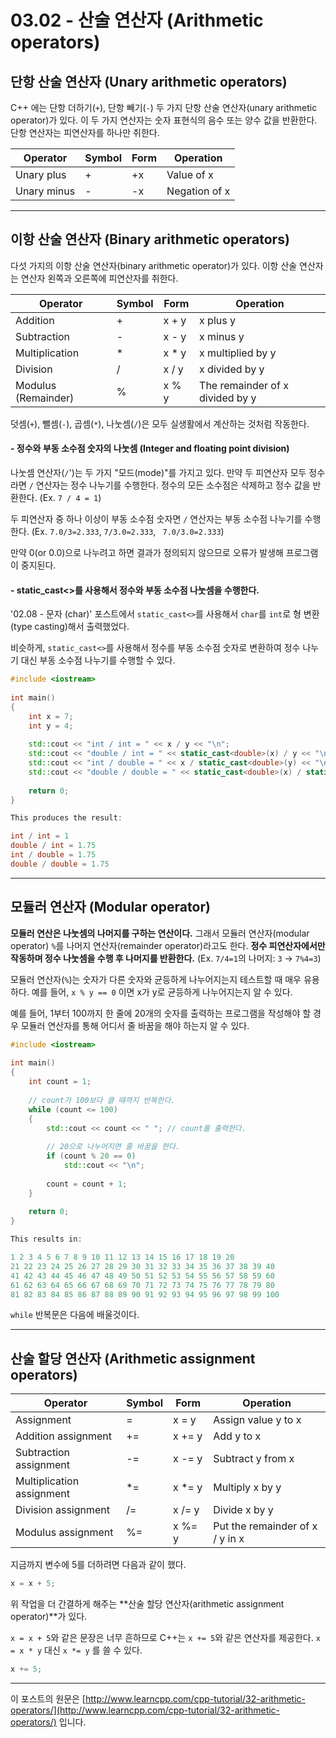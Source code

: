 # 03.02 - 산술 연산자 (Arithmetic operators)

## 단항 산술 연산자 (Unary arithmetic operators)

C++ 에는 단항 더하기(`+`), 단항 빼기(`-`) 두 가지 단항 산술 연산자(unary arithmetic operator)가 있다. 이 두 가지 연산자는 숫자 표현식의 음수 또는 양수 값을 반환한다. 단항 연산자는 피연산자를 하나만 취한다.

| Operator    | Symbol | Form | Operation     |
| ----------- | ------ | ---- | ------------- |
| Unary plus  | +      | +x   | Value of x    |
| Unary minus | -      | -x   | Negation of x |

---

## 이항 산술 연산자 (Binary arithmetic operators)

다섯 가지의 이항 산술 연산자(binary arithmetic operator)가 있다. 이항 산술 연산자는 연산자 왼쪽과 오른쪽에 피연산자를 취한다.

| Operator            | Symbol | Form  | Operation                       |
| ------------------- | ------ | ----- | ------------------------------- |
| Addition            | +      | x + y | x plus y                        |
| Subtraction         | -      | x - y | x minus y                       |
| Multiplication      | *      | x * y | x multiplied by y               |
| Division            | /      | x / y | x divided by y                  |
| Modulus (Remainder) | %      | x % y | The remainder of x divided by y |

덧셈(`+`), 뺄셈(`-`), 곱셈(`*`), 나눗셈(`/`)은 모두 실생활에서 계산하는 것처럼 작동한다.

#### - 정수와 부동 소수점 숫자의 나눗셈 (Integer and floating point division)

나눗셈 연산자(`/`')는 두 가지 "모드(mode)"를 가지고 있다. 만약 두 피연산자 모두 정수라면 `/` 연산자는 정수 나누기를 수행한다. 정수의 모든 소수점은 삭제하고 정수 값을 반환한다. (Ex. `7 / 4 = 1`)

두 피연산자 중 하나 이상이 부동 소수점 숫자면 `/` 연산자는 부동 소수점 나누기를 수행한다. (Ex. `7.0/3=2.333`, `7/3.0=2.333`, ` 7.0/3.0=2.333`)

만약 0(or 0.0)으로 나누려고 하면 결과가 정의되지 않으므로 오류가 발생해 프로그램이 중지된다.

#### - static_cast<>를 사용해서 정수와 부동 소수점 나눗셈을 수행한다.

'02.08 - 문자 (char)' 포스트에서 `static_cast<>`를 사용해서 `char`를 `int`로 형 변환(type casting)해서 출력했었다.

비슷하게, `static_cast<>`를 사용해서 정수를 부동 소수점 숫자로 변환하여 정수 나누기 대신 부동 소수점 나누기를 수행할 수 있다.

```cpp
#include <iostream>
 
int main()
{
    int x = 7;
    int y = 4;
 
    std::cout << "int / int = " << x / y << "\n";
    std::cout << "double / int = " << static_cast<double>(x) / y << "\n";
    std::cout << "int / double = " << x / static_cast<double>(y) << "\n";
    std::cout << "double / double = " << static_cast<double>(x) / static_cast<double>(y) << "\n";
 
    return 0;
}

This produces the result:

int / int = 1
double / int = 1.75
int / double = 1.75
double / double = 1.75
```

---

## 모듈러 연산자 (Modular operator)

**모듈러 연산은 나눗셈의 나머지를 구하는 연산이다.** 그래서 모듈러 연산자(modular operator) `%`를 나머지 연산자(remainder operator)라고도 한다. **정수 피연산자에서만 작동하며 정수 나눗셈을 수행 후 나머지를 반환한다.** (Ex. `7/4=1`의 나머지: `3` → `7%4=3`) 

모듈러 연산자(`%`)는 숫자가 다른 숫자와 균등하게 나누어지는지 테스트할 때 매우 유용하다. 예를 들어, `x % y == 0` 이면 x가 y로 균등하게 나누어지는지 알 수 있다.

예를 들어, 1부터 100까지 한 줄에 20개의 숫자를 출력하는 프로그램을 작성해야 할 경우 모듈러 연산자를 통해 어디서 줄 바꿈을 해야 하는지 알 수 있다.

```cpp
#include <iostream>
 
int main()
{
    int count = 1;
 
    // count가 100보다 클 때까지 반복한다.
    while (count <= 100)
    {
        std::cout << count << " "; // count를 출력한다.
 
        // 20으로 나누어지면 줄 바꿈을 한다.
        if (count % 20 == 0)
            std::cout << "\n";
 
        count = count + 1;
    }
 
    return 0;
}

This results in:

1 2 3 4 5 6 7 8 9 10 11 12 13 14 15 16 17 18 19 20
21 22 23 24 25 26 27 28 29 30 31 32 33 34 35 36 37 38 39 40
41 42 43 44 45 46 47 48 49 50 51 52 53 54 55 56 57 58 59 60
61 62 63 64 65 66 67 68 69 70 71 72 73 74 75 76 77 78 79 80
81 82 83 84 85 86 87 88 89 90 91 92 93 94 95 96 97 98 99 100
```

`while` 반복문은 다음에 배울것이다.

---

## 산술 할당 연산자 (Arithmetic assignment operators)

| Operator                  | Symbol | Form   | Operation                       |
| ------------------------- | ------ | ------ | ------------------------------- |
| Assignment                | =      | x = y  | Assign value y to x             |
| Addition assignment       | +=     | x += y | Add y to x                      |
| Subtraction assignment    | -=     | x -= y | Subtract y from x               |
| Multiplication assignment | *=     | x *= y | Multiply x by y                 |
| Division assignment       | /=     | x /= y | Divide x by y                   |
| Modulus assignment        | %=     | x %= y | Put the remainder of x / y in x |

지금까지 변수에 5를 더하려면 다음과 같이 했다.

```cpp
x = x + 5;
```

위 작업을 더 간결하게 해주는 **산술 할당 연산자(arithmetic assignment operator)**가 있다.

`x = x + 5`와 같은 문장은 너무 흔하므로 C++는 `x += 5`와 같은 연산자를 제공한다. `x = x * y` 대신 `x *= y` 를 쓸 수 있다.

```cpp
x += 5;
```

---

이 포스트의 원문은 [http://www.learncpp.com/cpp-tutorial/32-arithmetic-operators/](http://www.learncpp.com/cpp-tutorial/32-arithmetic-operators/) 입니다.